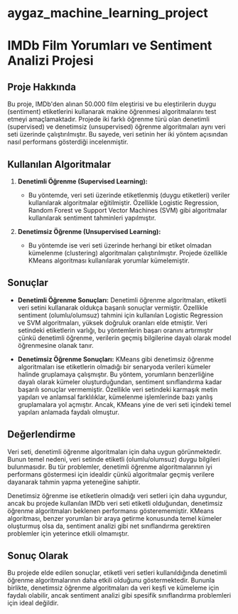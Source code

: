 # aygaz_machine_learning_project
# IMDb Film Yorumları ve Sentiment Analizi Projesi

## Proje Hakkında
Bu proje, IMDb'den alınan 50.000 film eleştirisi ve bu eleştirilerin duygu (sentiment) etiketlerini kullanarak makine öğrenmesi algoritmalarını test etmeyi amaçlamaktadır. Projede iki farklı öğrenme türü olan denetimli (supervised) ve denetimsiz (unsupervised) öğrenme algoritmaları aynı veri seti üzerinde çalıştırılmıştır. Bu sayede, veri setinin her iki yöntem açısından nasıl performans gösterdiği incelenmiştir.

## Kullanılan Algoritmalar
1. **Denetimli Öğrenme (Supervised Learning):**
   - Bu yöntemde, veri seti üzerinde etiketlenmiş (duygu etiketleri) veriler kullanılarak algoritmalar eğitilmiştir. Özellikle Logistic Regression, Random Forest ve Support Vector Machines (SVM) gibi algoritmalar kullanılarak sentiment tahminleri yapılmıştır.
   
2. **Denetimsiz Öğrenme (Unsupervised Learning):**
   - Bu yöntemde ise veri seti üzerinde herhangi bir etiket olmadan kümelenme (clustering) algoritmaları çalıştırılmıştır. Projede özellikle KMeans algoritması kullanılarak yorumlar kümelemiştir.

## Sonuçlar
- **Denetimli Öğrenme Sonuçları:** 
  Denetimli öğrenme algoritmaları, etiketli veri setini kullanarak oldukça başarılı sonuçlar vermiştir. Özellikle sentiment (olumlu/olumsuz) tahmini için kullanılan Logistic Regression ve SVM algoritmaları, yüksek doğruluk oranları elde etmiştir. Veri setindeki etiketlerin varlığı, bu yöntemlerin başarı oranını artırmıştır çünkü denetimli öğrenme, verilerin geçmiş bilgilerine dayalı olarak model öğrenmesine olanak tanır.
  
- **Denetimsiz Öğrenme Sonuçları:**
  KMeans gibi denetimsiz öğrenme algoritmaları ise etiketlerin olmadığı bir senaryoda verileri kümeler halinde gruplamaya çalışmıştır. Bu yöntem, yorumların benzerliğine dayalı olarak kümeler oluşturduğundan, sentiment sınıflandırma kadar başarılı sonuçlar vermemiştir. Özellikle veri setindeki karmaşık metin yapıları ve anlamsal farklılıklar, kümelenme işlemlerinde bazı yanlış gruplamalara yol açmıştır. Ancak, KMeans yine de veri seti içindeki temel yapıları anlamada faydalı olmuştur.

## Değerlendirme
Veri seti, denetimli öğrenme algoritmaları için daha uygun görünmektedir. Bunun temel nedeni, veri setinde etiketli (olumlu/olumsuz) duygu bilgileri bulunmasıdır. Bu tür problemler, denetimli öğrenme algoritmalarının iyi performans göstermesi için idealdir çünkü algoritmalar geçmiş verilere dayanarak tahmin yapma yeteneğine sahiptir.

Denetimsiz öğrenme ise etiketlerin olmadığı veri setleri için daha uygundur, ancak bu projede kullanılan IMDb veri seti etiketli olduğundan, denetimsiz öğrenme algoritmaları beklenen performansı gösterememiştir. KMeans algoritması, benzer yorumları bir araya getirme konusunda temel kümeler oluşturmuş olsa da, sentiment analizi gibi net sınıflandırma gerektiren problemler için yeterince etkili olmamıştır.

## Sonuç Olarak
Bu projede elde edilen sonuçlar, etiketli veri setleri kullanıldığında denetimli öğrenme algoritmalarının daha etkili olduğunu göstermektedir. Bununla birlikte, denetimsiz öğrenme algoritmaları da veri keşfi ve kümeleme için faydalı olabilir, ancak sentiment analizi gibi spesifik sınıflandırma problemleri için ideal değildir.
